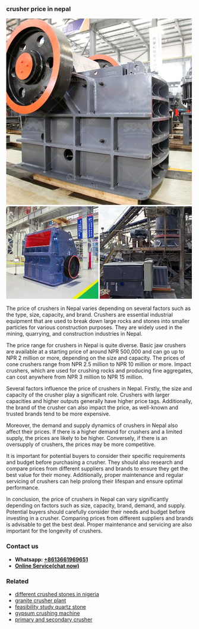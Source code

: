 <h3>crusher price in nepal</h3><img src='1708589415.jpg' alt=''><p>The price of crushers in Nepal varies depending on several factors such as the type, size, capacity, and brand. Crushers are essential industrial equipment that are used to break down large rocks and stones into smaller particles for various construction purposes. They are widely used in the mining, quarrying, and construction industries in Nepal.</p><p>The price range for crushers in Nepal is quite diverse. Basic jaw crushers are available at a starting price of around NPR 500,000 and can go up to NPR 2 million or more, depending on the size and capacity. The prices of cone crushers range from NPR 2.5 million to NPR 10 million or more. Impact crushers, which are used for crushing rocks and producing fine aggregates, can cost anywhere from NPR 3 million to NPR 15 million.</p><p>Several factors influence the price of crushers in Nepal. Firstly, the size and capacity of the crusher play a significant role. Crushers with larger capacities and higher outputs generally have higher price tags. Additionally, the brand of the crusher can also impact the price, as well-known and trusted brands tend to be more expensive.</p><p>Moreover, the demand and supply dynamics of crushers in Nepal also affect their prices. If there is a higher demand for crushers and a limited supply, the prices are likely to be higher. Conversely, if there is an oversupply of crushers, the prices may be more competitive.</p><p>It is important for potential buyers to consider their specific requirements and budget before purchasing a crusher. They should also research and compare prices from different suppliers and brands to ensure they get the best value for their money. Additionally, proper maintenance and regular servicing of crushers can help prolong their lifespan and ensure optimal performance.</p><p>In conclusion, the price of crushers in Nepal can vary significantly depending on factors such as size, capacity, brand, demand, and supply. Potential buyers should carefully consider their needs and budget before investing in a crusher. Comparing prices from different suppliers and brands is advisable to get the best deal. Proper maintenance and servicing are also important for the longevity of crushers.</p><h3>Contact us</h3><ul><li><strong>Whatsapp:&nbsp;<a href="https://wa.me/8613661969651">+8613661969651</a></strong></li><li><a href="https://swt.shibang-china.com/?git&amp;zhl&amp;crusher price in nepal"><strong>Online Service(chat now)</strong></a></li></ul><h3>Related</h3><ul><li><a href='different crushed stones in nigeria.md'>different crushed stones in nigeria</a></li><li><a href='granite crusher plant.md'>granite crusher plant</a></li><li><a href='feasibility study quartz stone.md'>feasibility study quartz stone</a></li><li><a href='gypsum crushing machine.md'>gypsum crushing machine</a></li><li><a href='primary and secondary crusher.md'>primary and secondary crusher</a></li></ul>
